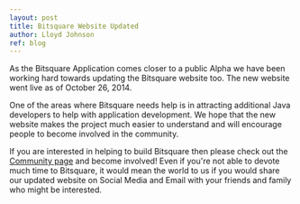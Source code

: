 ```yaml
---
layout: post
title: Bitsquare Website Updated
author: Lloyd Johnson
ref: blog
---
```

As the Bitsquare Application comes closer to a public Alpha we have been working hard towards updating the Bitsquare website too. The new website went live as of October 26, 2014.

One of the areas where Bitsquare needs help is in attracting additional Java developers to help with application development. We hope that the new website makes the project much easier to understand and will encourage people to become involved in the community.

If you are interested in helping to build Bitsquare then please check out the [Community page](/community) and become involved! Even if you're not able to devote much time to Bitsquare, it would mean the world to us if you would share our updated website on Social Media and Email with your friends and family who might be interested.

